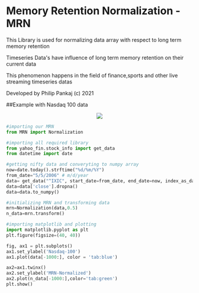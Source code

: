 # Memory Retention Normalization - MRN

This Library is used for normalizing data array with respect to long term memory retention

Timeseries Data's have influence of long term memory retention on their current data

This phenomenon happens in the field of finance,sports and other live streaming timeseries datas

Developed by Philip Pankaj (c) 2021

##Example with Nasdaq 100 data

<p align="center">
  <img src="static/MRN_Nasdaq_Graph.png">
</p>

```python
#importing our MRN
from MRN import Normalization

#importing all required library
from yahoo_fin.stock_info import get_data
from datetime import date

#getting nifty data and converyting to numpy array
now=date.today().strftime("%d/%m/%Y")  
from_date="5/5/2006" # m/d/year
data= get_data("^IXIC", start_date=from_date, end_date=now, index_as_date = True, interval="1d")
data=data['close'].dropna()
data=data.to_numpy()

#initializing MRN and transforming data
mrn=Normalization(data,0.5)
n_data=mrn.transform()

#importing matplotlib and plotting
import matplotlib.pyplot as plt
plt.figure(figsize=(40, 40))

fig, ax1 = plt.subplots()
ax1.set_ylabel('Nasdaq-100')
ax1.plot(data[-1000:], color = 'tab:blue')

ax2=ax1.twinx()
ax2.set_ylabel('MRN-Normalized')
ax2.plot(n_data[-1000:],color='tab:green')
plt.show()

```